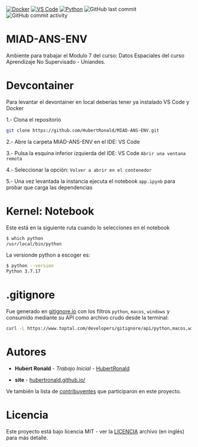 [![Docker](https://img.shields.io/badge/docker-%230db7ed.svg?style=flat-square&logo=docker&logoColor=white)](https://docs.docker.com/desktop/setup/install/windows-install/)
[![VS Code](https://img.shields.io/badge/Visual%20Studio%20Code-007ACC?logo=visualstudiocode&logoColor=fff&flat-square=plastic)](https://code.visualstudio.com/download)
[![Python](https://img.shields.io/badge/python-3670A0?style=flat-square&logo=python&logoColor=ffdd54)](https://peps.python.org/pep-0596/#schedule-first-bugfix-release)
![GitHub last commit](https://img.shields.io/github/last-commit/HubertRonald/MIAD-ANS-ENV?style=flat-square)
![GitHub commit activity](https://img.shields.io/github/commit-activity/t/HubertRonald/MIAD-ANS-ENV?style=flat-square&color=dodgerblue)

# MIAD-ANS-ENV
Ambiente para trabajar el Modulo 7 del curso: Datos Espaciales del curso Aprendizaje No Supervisado - Uniandes.

# Devcontainer
Para levantar el devontainer en local deberías tener ya instalado VS Code y Docker

1.- Clona el repositorio

```bash
git clone https://github.com/HubertRonald/MIAD-ANS-ENV.git
```

2.- Abre la carpeta MIAD-ANS-ENV en el IDE: VS Code

3.- Pulsa la esquina inferior izquierda del IDE: VS Code `Abrir una ventana remota`

4.- Seleccionar la opción: `Volver a abrir en el contenedor`

5.- Una vez levantada la instancia ejecuta el notebook `app.ipynb` para probar que carga las dependencias

# Kernel: Notebook

Este está en la siguiente ruta cuando lo selecciones en el notebook
```bash
$ which python
/usr/local/bin/python
```

La versionde python a escoger es:

```bash
$ python --version
Python 3.7.17
```

# .gitignore

Fue generado en [gitignore.io](https://www.toptal.com/developers/gitignore/) con los filtros `python`, `macos`, `windows` y consumido mediante su API como archivo crudo desde la terminal:

```bash
curl -L https://www.toptal.com/developers/gitignore/api/python,macos,windows > .gitignore
```

# Autores

* **Hubert Ronald** - *Trabajo Inicial* - [HubertRonald](https://github.com/HubertRonald)

* **site** - [hubertronald.github.io/](https://hubertronald.github.io/)

Ve también la lista de [contribuyentes](https://github.com/HubertRonald/MIAD-ANS-ENV/contributors) que participaron en este proyecto.



# Licencia

Este proyecto está bajo licencia MIT - ver la [LICENCIA](LICENSE) archivo (en inglés) para más detalle.